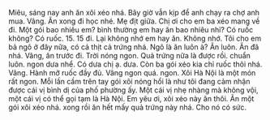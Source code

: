 Miêu, sáng nay anh ăn xôi xéo nhá. Bây giờ vẫn kịp để anh chạy ra chợ anh mua. Vâng. Ăn xong đi học nhé. Mẹ địt giữa. Chị ơi cho em ba xéo mang về đi. Một gói bao nhiêu em? bình thường em hay ăn bao nhiêu nhỉ? Có ruốc không? Có ruốc. 15. 15 đi. Lại không nhớ em hay ăn. Không nhớ. Tôi cho em bả ngô ở đây nữa, có cả thịt cả trứng nhá. Ngô là ăn luôn à? Ăn luôn. Ăn đã nhá. Vâng, ăn trước đi. Trời nóng ngon. Quả trứng nữa là được rồi. chuẩn luôn. ngon dưa nhể. Có dưa chị ạ. dưa. Còn ba gói xéo kia chỉ ruốc thôi nhá. Vâng. Hành mỡ ruốc đầy đủ. Vâng ngon quá. ngon. Xôi Hà Nội là một món rất ngon. Mỗi lần cầm trên tay gói xôi nóng hổi là như tôi đang cảm nhận được cái vị bình dị của phố phường ấy. Một cái vị nhẹ nhàng mà không vội, một cái vị có thể gọi tạm là Hà Nội. Em yêu ơi, xôi xéo này ăn thôi. Ăn một gói xôi xéo nhá. xong rồi ăn hết mấy quả trứng này nhá. Cho nó có sức.